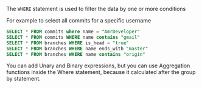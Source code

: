 The `WHERE` statement is used to filter the data by one or more conditions

For example to select all commits for a specific username

```sql
SELECT * FROM commits where name = "AmrDeveloper"
SELECT * FROM commits WHERE name contains "gmail"
SELECT * FROM branches WHERE is_head = "true"
SELECT * FROM branches WHERE name ends_with "master"
SELECT * FROM branches WHERE name contains "origin"
``` 

You can add Unary and Binary expressions, but you can use Aggregation functions inside the Where statement, because it calculated after the group by statement.